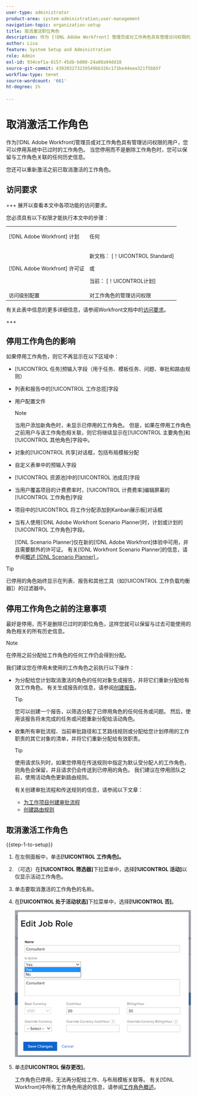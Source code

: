 ```yaml
---
user-type: administrator
product-area: system-administration;user-management
navigation-topic: organization-setup
title: 取消激活职位角色
description: 作为 [!DNL Adobe Workfront] 管理员或对工作角色具有管理访问权限的用户，您可以停用系统中已过时的工作角色。 当您停用而不是删除工作角色时，您可以保留与工作角色关联的任何历史信息。
author: Lisa
feature: System Setup and Administration
role: Admin
exl-id: 934cef1a-8157-45db-b000-24a08a94dd18
source-git-commit: 439303273239549bb326c171be44eea321f5bb5f
workflow-type: tm+mt
source-wordcount: '661'
ht-degree: 1%

---
```


# 取消激活工作角色

作为[!DNL Adobe Workfront]管理员或对工作角色具有管理访问权限的用户，您可以停用系统中已过时的工作角色。 当您停用而不是删除工作角色时，您可以保留与工作角色关联的任何历史信息。

您还可以重新激活之前已取消激活的工作角色。

## 访问要求

+++ 展开以查看本文中各项功能的访问要求。

您必须具有以下权限才能执行本文中的步骤：

<table style="table-layout:auto"> 
 <col> 
 <col> 
 <tbody> 
  <tr> 
   <td role="rowheader">[!DNL Adobe Workfront] 计划</td> 
   <td> <p>任何 </p> </td> 
  </tr> 
  <tr> 
   <td role="rowheader">[!DNL Adobe Workfront] 许可证</td> 
   <td>
   <p>新文档： [！UICONTROL Standard]</p>
   <p>或</p>
   <p>当前： [！UICONTROL计划]</p></td> 
  </tr> 
  <tr> 
   <td role="rowheader">访问级别配置</td> 
   <td>对工作角色的管理访问权限</td> 
  </tr> 
 </tbody> 
</table>

有关此表中信息的更多详细信息，请参阅Workfront文档中的[访问要求](/help/quicksilver/administration-and-setup/add-users/access-levels-and-object-permissions/access-level-requirements-in-documentation.md)。

+++

## 停用工作角色的影响

如果停用工作角色，则它不再显示在以下区域中：

* [!UICONTROL 任务]预输入字段（用于任务、模板任务、问题、审批和路由规则）
* 列表和报告中的[!UICONTROL 工作总揽]字段
* 用户配置文件

  >[!NOTE]
  >
  >当用户添加新角色时，未显示已停用的工作角色。 但是，如果在停用工作角色之前用户与该工作角色相关联，则它将继续显示在[!UICONTROL 主要角色]和[!UICONTROL 其他角色]字段中。

* 对象的[!UICONTROL 共享]对话框，包括布局模板分配
* 自定义表单中的预输入字段
* [!UICONTROL 资源池]中的[!UICONTROL 池成员]字段
* 当用户覆盖项目的计费费率时，[!UICONTROL 计费费率]编辑屏幕的[!UICONTROL 工作角色]字段
* 项目中的[!UICONTROL 将工作分配添加到Kanban展示板]对话框
* 当有人使用[!DNL Adobe Workfront Scenario Planner]时，计划或计划的[!UICONTROL 工作角色]字段。

  [!DNL Scenario Planner]仅在新的[!DNL Adobe Workfront]体验中可用，并且需要额外的许可证。 有关[!DNL Workfront Scenario Planner]的信息，请参阅[概述 [!DNL Scenario Planner] ](../../../scenario-planner/scenario-planner-overview.md)。

>[!TIP]
>
>已停用的角色始终显示在列表、报告和其他工具（如[!UICONTROL 工作负载均衡器]）的过滤器中。

## 停用工作角色之前的注意事项

最好是停用，而不是删除已过时的职位角色，这样您就可以保留与过去可能使用的角色相关的所有历史信息。

>[!NOTE]
>
>在停用之前分配给工作角色的任何工作仍会得到分配。

我们建议您在停用未使用的工作角色之前执行以下操作：

* 为分配给您计划取消激活的角色的任何对象生成报告，并将它们重新分配给有效工作角色。 有关生成报告的信息，请参阅[创建报告](../../../reports-and-dashboards/reports/creating-and-managing-reports/create-report.md)。

  >[!TIP]
  >
  >您可以创建一个报告，以筛选分配了已停用角色的任何任务或问题。 然后，使用该报告将未完成的任务或问题重新分配给活动角色。

* 收集所有审批流程、当前审批路径和工艺路线规则或分配给您计划停用的工作职责的其它对象的清单，并将它们重新分配给有效职责。

  >[!TIP]
  >
  >使用请求队列时，如果您停用在传送规则中指定为默认受分配人的工作角色，则角色会保留，并且请求仍会传送到已停用的角色。 我们建议在停用团队之前，使用活动角色更新路由规则。

  有关创建审批流程和传送规则的信息，请参阅以下文章：

   * [为工作项目创建审批流程](../../../administration-and-setup/customize-workfront/configure-approval-milestone-processes/create-approval-processes.md)
   * [创建路由规则](../../../manage-work/requests/create-and-manage-request-queues/create-routing-rules.md)

## 取消激活工作角色

{{step-1-to-setup}}

1. 在左侧面板中，单击&#x200B;**[!UICONTROL 工作角色]。**
1. （可选）在&#x200B;**[!UICONTROL 筛选器]**&#x200B;下拉菜单中，选择&#x200B;**[!UICONTROL 活动]**&#x200B;以仅显示活动工作角色。
1. 单击要取消激活的工作角色的名称。
1. 在&#x200B;**[!UICONTROL 处于活动状态]**&#x200B;下拉菜单中，选择&#x200B;**[!UICONTROL 否]**。

   ![](assets/deactivate-job-role-edit-role-box-nwe.png)

1. 单击&#x200B;**[!UICONTROL 保存更改]**。

   工作角色已停用，无法再分配给工作、与布局模板关联等。 有关[!DNL Workfront]中所有工作角色用途的信息，请参阅[工作角色概述](../../../administration-and-setup/set-up-workfront/organizational-setup/job-role-overview.md)。
